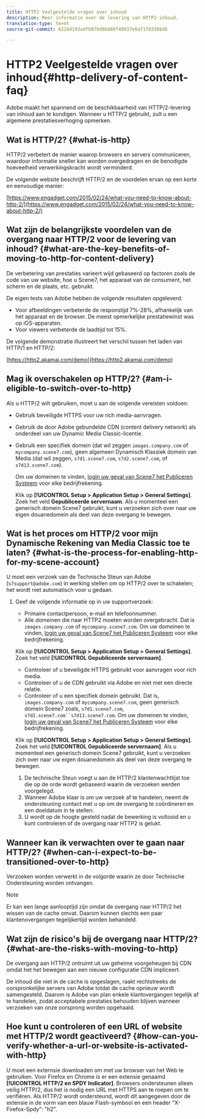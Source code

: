 ```yaml
---
title: HTTP2 Veelgestelde vragen over inhoud
description: Meer informatie over de levering van HTTP2-inhoud.
translation-type: tm+mt
source-git-commit: 6224d193adfb87bd9b080f48937e0af1f03386d6

---
```



# HTTP2 Veelgestelde vragen over inhoud{#http-delivery-of-content-faq}

Adobe maakt het spannend om de beschikbaarheid van HTTP/2-levering van inhoud aan te kondigen. Wanneer u HTTP/2 gebruikt, zult u een algemene prestatiesverhoging opmerken.

## Wat is HTTP/2? {#what-is-http}

HTTP/2 verbetert de manier waarop browsers en servers communiceren, waardoor informatie sneller kan worden overgedragen en de benodigde hoeveelheid verwerkingskracht wordt verminderd.

De volgende website beschrijft HTTP/2 en de voordelen ervan op een korte en eenvoudige manier:

[https://www.engadget.com/2015/02/24/what-you-need-to-know-about-http-2/](https://www.engadget.com/2015/02/24/what-you-need-to-know-about-http-2/)

## Wat zijn de belangrijkste voordelen van de overgang naar HTTP/2 voor de levering van inhoud? {#what-are-the-key-benefits-of-moving-to-http-for-content-delivery}

De verbetering van prestaties varieert wijd gebaseerd op factoren zoals de code van uw website, hoe u Scene7, het apparaat van de consument, het scherm en de plaats, etc. gebruikt.

De eigen tests van Adobe hebben de volgende resultaten opgeleverd:

* Voor afbeeldingen verbeterde de responstijd 7%-28%, afhankelijk van het apparaat en de browser. De meest opmerkelijke prestatiewinst was op iOS-apparaten.
* Voor viewers verbeterde de laadtijd tot 15%.

De volgende demonstratie illustreert het verschil tussen het laden van HTTP/1 en HTTP/2:

[https://http2.akamai.com/demo](https://http2.akamai.com/demo)

## Mag ik overschakelen op HTTP/2? {#am-i-eligible-to-switch-over-to-http}

Als u HTTP/2 wilt gebruiken, moet u aan de volgende vereisten voldoen:

* Gebruik beveiligde HTTPS voor uw rich media-aanvragen.
* Gebruik de door Adobe gebundelde CDN (content delivery network) als onderdeel van uw Dynamic Media Classic-licentie.
* Gebruik een specifiek domein (dat wil zeggen `images.company.com` of `mycompany.scene7.com`), geen algemeen Dynamisch Klassiek domein van Media (dat wil zeggen, `s7d1.scene7.com`, `s7d2.scene7.com`, of `s7d13.scene7.com`).

   Om uw domeinen te vinden, [login uw geval van Scene7 het Publiceren Systeem](https://www.adobe.com/marketing-cloud/experience-manager/scene7-login.html) voor elke bedrijfrekening.

   Klik op **[!UICONTROL Setup > Application Setup > General Settings]**. Zoek het veld **Gepubliceerde servernaam**. Als u momenteel een generisch domein Scene7 gebruikt, kunt u verzoeken zich over naar uw eigen douanedomein als deel van deze overgang te bewegen.

## Wat is het proces om HTTP/2 voor mijn Dynamische Rekening van Media Classic toe te laten? {#what-is-the-process-for-enabling-http-for-my-scene-account}

U moet een verzoek van de Technische Steun van Adobe (`s7support@adobe.com`) in werking stellen om op HTTP/2 over te schakelen; het wordt niet automatisch voor u gedaan.

1. Geef de volgende informatie op in uw supportverzoek:

   * Primaire contactpersoon, e-mail en telefoonnummer.
   * Alle domeinen die naar HTTP2 moeten worden overgebracht. Dat is `images.company.com` of `mycompany.scene7.com`.
   Om uw domeinen te vinden, [login uw geval van Scene7 het Publiceren Systeem](https://www.adobe.com/marketing-cloud/experience-manager/scene7-login.html) voor elke bedrijfrekening.

   Klik op **[!UICONTROL Setup > Application Setup > General Settings]**. Zoek het veld **[!UICONTROL Gepubliceerde servernaam]**.

   * Controleer of u beveiligde HTTPS gebruikt voor aanvragen voor rich media.
   * Controleer of u de CDN gebruikt via Adobe en niet met een directe relatie.
   * Controleer of u een specifiek domein gebruikt. Dat is, `images.company.com` of `mycompany.scene7.com`, geen generisch domein Scene7 zoals, `s7d1.scene7.com`, `s7d2.scene7.com``s7d13.scene7.com`.
   Om uw domeinen te vinden, [login uw geval van Scene7 het Publiceren Systeem](https://www.adobe.com/marketing-cloud/experience-manager/scene7-login.html) voor elke bedrijfrekening.

   Klik op **[!UICONTROL Setup > Application Setup > General Settings]**. Zoek het veld **[!UICONTROL Gepubliceerde servernaam]**. Als u momenteel een generisch domein Scene7 gebruikt, kunt u verzoeken zich over naar uw eigen douanedomein als deel van deze overgang te bewegen.

   1. De technische Steun voegt u aan de HTTP/2 klantenwachtlijst toe die op de orde wordt gebaseerd waarin de verzoeken werden voorgelegd.
   1. Wanneer Adobe klaar is om uw verzoek af te handelen, neemt de ondersteuning contact met u op om de overgang te coördineren en een doeldatum in te stellen.
   1. U wordt op de hoogte gesteld nadat de bewerking is voltooid en u kunt controleren of de overgang naar HTTP2 is gelukt.



## Wanneer kan ik verwachten over te gaan naar HTTP/2? {#when-can-i-expect-to-be-transitioned-over-to-http}

Verzoeken worden verwerkt in de volgorde waarin ze door Technische Ondersteuning worden ontvangen.

>[!NOTE]
>
>Er kan een lange aanlooptijd zijn omdat de overgang naar HTTP/2 het wissen van de cache omvat. Daarom kunnen slechts een paar klantenovergangen tegelijkertijd worden behandeld.

## Wat zijn de risico&#39;s bij de overgang naar HTTP/2? {#what-are-the-risks-with-moving-to-http}

De overgang aan HTTP/2 ontruimt uit uw geheime voorgeheugen bij CDN omdat het het bewegen aan een nieuwe configuratie CDN impliceert.

De inhoud die niet in de cache is opgeslagen, raakt rechtstreeks de oorspronkelijke servers van Adobe totdat de cache opnieuw wordt samengesteld. Daarom is Adobe van plan enkele klantovergangen tegelijk af te handelen, zodat acceptabele prestaties behouden blijven wanneer verzoeken van onze oorsprong worden opgehaald.

## Hoe kunt u controleren of een URL of website met HTTP/2 wordt geactiveerd? {#how-can-you-verify-whether-a-url-or-website-is-activated-with-http}

U moet een externsie downloaden om met uw browser van het Web te gebruiken. Voor Firefox en Chrome is er een extensie genaamd **[!UICONTROL HTTP/2 en SPDY Indicator]**. Browsers ondersteunen alleen veilig HTTP/2, dus het is nodig een URL met HTTPS aan te roepen om te verifiëren. Als HTTP/2 wordt ondersteund, wordt dit aangegeven door de extensie in de vorm van een blauw Flash-symbool en een header &quot;X-Firefox-Spdy&quot;: &quot;h2&quot;.
